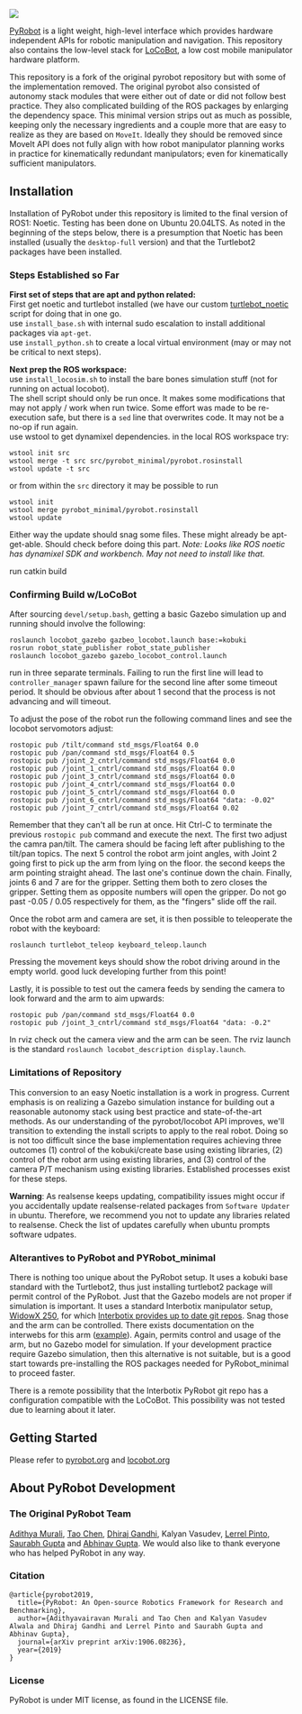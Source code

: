 <a href="https://www.pyrobot.org/"><img class="doc_vid" src="docs/website/website/static/img/pyrobot.svg"></a>

[PyRobot](https://www.pyrobot.org/) is a light weight, high-level interface which provides hardware independent APIs for robotic manipulation and navigation. This repository also contains the low-level stack for [LoCoBot](http://locobot.org), a low cost mobile manipulator hardware platform.

This repository is a fork of the original pyrobot repository but with some of the implementation removed.  The original pyrobot also consisted of autonomy stack modules that were either out of date or did not follow best practice.  They also complicated building of the ROS packages by enlarging the dependency space.  This minimal version strips out as much as possible, keeping only the necessary ingredients and a couple more that are easy to realize as they are based on `MoveIt`.  Ideally they should be removed  since MoveIt API does not fully align with how robot manipulator planning works in practice for kinematically redundant manipulators; even for kinematically sufficient manipulators.


## Installation

Installation of PyRobot under this repository is limited to the final version of ROS1: Noetic.  Testing has been done on Ubuntu 20.04LTS.  As noted in the beginning of the steps below, there is a presumption that Noetic has been installed (usually the `desktop-full` version) and that the Turtlebot2 packages have been installed.  

### Steps Established so Far

**First set of steps that are apt and python related:**<BR>
First get noetic and turtlebot installed (we have our custom [turtlebot_noetic](https://github.com/ivaROS/noetic_turtlebot) script for doing that in one go.<BR>
use `install_base.sh` with internal sudo escalation to install additional packages via `apt-get`. <BR>
use `install_python.sh` to create a local virtual environment (may or may not be critical to next steps). <BR>

**Next prep the ROS workspace:**<BR>
use `install_locosim.sh` to install the bare bones simulation stuff (not for running on actual locobot). <BR>
The shell script should only be run once.  It makes some modifications that may not apply / work when run twice. Some effort was made to be re-execution safe, but there is a `sed` line that overwrites code. It may not be a no-op if run again. <BR>
use wstool to get dynamixel dependencies. in the local ROS workspace try: <BR>
```
wstool init src 
wstool merge -t src src/pyrobot_minimal/pyrobot.rosinstall
wstool update -t src
```
or from within the `src` directory it may be possible to run
```
wstool init 
wstool merge pyrobot_minimal/pyrobot.rosinstall
wstool update 
```
Either way the update should snag some files.  These might already be apt-get-able.  Should check before doing this part. _Note: Looks like ROS noetic has dynamixel SDK and workbench. May not need to install like that._

run catkin build <BR>

### Confirming Build w/LoCoBot

After sourcing `devel/setup.bash`, getting a basic Gazebo simulation up and running should involve the following:
```
roslaunch locobot_gazebo gazbeo_locobot.launch base:=kobuki
rosrun robot_state_publisher robot_state_publisher
roslaunch locobot_gazebo gazebo_locobot_control.launch
```
run in three separate terminals.  Failing to run the first line will lead to `controller_manager` spawn failure for the second line after some timeout period.  It should be obvious after about 1 second that the process is not advancing and will timeout.

To adjust the pose of the robot run the following command lines and see the locobot servomotors adjust:
```
rostopic pub /tilt/command std_msgs/Float64 0.0
rostopic pub /pan/command std_msgs/Float64 0.5
rostopic pub /joint_2_cntrl/command std_msgs/Float64 0.0
rostopic pub /joint_1_cntrl/command std_msgs/Float64 0.0
rostopic pub /joint_3_cntrl/command std_msgs/Float64 0.0
rostopic pub /joint_4_cntrl/command std_msgs/Float64 0.0
rostopic pub /joint_5_cntrl/command std_msgs/Float64 0.0
rostopic pub /joint_6_cntrl/command std_msgs/Float64 "data: -0.02"
rostopic pub /joint_7_cntrl/command std_msgs/Float64 0.02
```
Remember that they can't all be run at once.  Hit Ctrl-C to terminate the previous `rostopic pub` command and execute the next.
The first two adjust the camra pan/tilt.  The camera should be facing left after publishing to the tilt/pan topics. The next 5 control the robot arm joint angles, with Joint 2 going first to pick up the arm from lying on the floor. the second keeps the arm pointing straight ahead. The last one's continue down the chain.  Finally, joints 6 and 7 are for the gripper.  Setting them both to zero closes the gripper.  Setting them as opposite numbers will open the gripper.  Do not go past -0.05 / 0.05 respectively for them, as the "fingers" slide off the rail.

Once the robot arm and camera are set, it is then possible to teleoperate the robot with the keyboard:
```
roslaunch turtlebot_teleop keyboard_teleop.launch
```
Pressing the movement keys should show the robot driving around in the empty world.  good luck developing further from this point!

Lastly, it is possible to test out the camera feeds by sending the camera to look forward and the arm to aim upwards:
```
rostopic pub /pan/command std_msgs/Float64 0.0
rostopic pub /joint_3_cntrl/command std_msgs/Float64 "data: -0.2"
```
In rviz check out the camera view and the arm can be seen.
The rviz launch is the standard `roslaunch locobot_description display.launch`.

### Limitations of Repository

This conversion to an easy Noetic installation is a work in progress.  Current emphasis is on realizing a Gazebo simulation instance for building out a reasonable autonomy stack using best practice and state-of-the-art methods.  As our understanding of the pyrobot/locobot API improves, we'll transition to extending the install scripts to apply to the real robot.  Doing so is not too difficult since the base implementation requires achieving three outcomes (1) control of the kobuki/create base using existing libraries, (2) control of the robot arm using existing libraries, and (3) control of the camera P/T mechanism using existing libraries.  Established processes exist for these steps.

**Warning**: As realsense keeps updating, compatibility issues might occur if you accidentally update
realsense-related packages from `Software Updater` in ubuntu. Therefore, we recommend you not to update
any libraries related to realsense. Check the list of updates carefully when ubuntu prompts software udpates.

### Alterantives to PyRobot and PYRobot_minimal

There is nothing too unique about the PyRobot setup.  It uses a kobuki base standard with the Turtlebot2, thus just installing turtlebot2 package will permit control of the PyRobot.  Just that the Gazebo models are not proper if simulation is important.  It uses a standard Interbotix manipulator setup, [WidowX 250](https://www.trossenrobotics.com/widowx-250), for which [Interbotix provides up to date git repos](https://github.com/Interbotix). Snag those and the arm can be controlled. There exists documentation on the interwebs for this arm ([example](https://github.com/IERoboticsAILab/wx250s_documentation)). Again, permits control and usage of the arm, but no Gazebo model for simulation.  If your development practice require Gazebo simulation, then this alternative is not suitable, but is a good start towards pre-installing the ROS packages needed for PyRobot_minimal to proceed faster.

There is a remote possibility that the Interbotix PyRobot git repo has a configuration compatible with the LoCoBot.  This possibility was not tested due to learning about it later.

## Getting Started
Please refer to [pyrobot.org](https://pyrobot.org/) and [locobot.org](http://locobot.org)

## About PyRobot Development
### The Original PyRobot Team

[Adithya Murali](http://adithyamurali.com/), [Tao Chen](https://taochenshh.github.io), [Dhiraj Gandhi](http://www.cs.cmu.edu/~dgandhi/), Kalyan Vasudev, [Lerrel Pinto](http://www.cs.cmu.edu/~lerrelp/), [Saurabh Gupta](http://saurabhg.web.illinois.edu) and [Abhinav Gupta](http://www.cs.cmu.edu/~abhinavg/). We would also like to thank everyone who has helped PyRobot in any way.

### Citation
```
@article{pyrobot2019,
  title={PyRobot: An Open-source Robotics Framework for Research and Benchmarking},
  author={Adithyavairavan Murali and Tao Chen and Kalyan Vasudev Alwala and Dhiraj Gandhi and Lerrel Pinto and Saurabh Gupta and Abhinav Gupta},
  journal={arXiv preprint arXiv:1906.08236},
  year={2019}
}
```
### License
PyRobot is under MIT license, as found in the LICENSE file.
